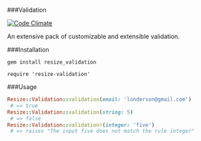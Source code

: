 ###Validation

[![Code Climate](https://codeclimate.com/github/Resize/Validation/badges/gpa.svg)](https://codeclimate.com/github/Resize/Validation)

An extensive pack of customizable and extensible validation.

###Installation

```shell
gem install resize_validation
```

```shell
require 'resize-validation'
```

###Usage

```ruby
Resize::Validation::validation(email: 'londerson@gmail.com')
 # => true
Resize::Validation::validation(string: 5)
 # => false
Resize::Validation::validation!(integer: 'five')
 # => raises "The input five does not match the rule integer"
```

